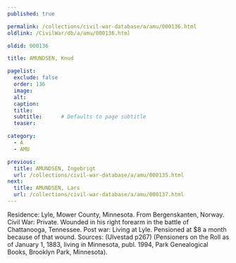 ```yaml
---
published: true

permalink: /collections/civil-war-database/a/amu/000136.html
oldlink: /CivilWar/db/a/amu/000136.html

oldid: 000136

title: AMUNDSEN, Knud

pagelist:
  exclude: false
  order: 136
  image: 
  alt:
  caption:
  title:
  subtitle:      # Defaults to page subtitle
  teaser:

category: 
  - A 
  - AMU

previous:
  title: AMUNDSEN, Ingebrigt
  url: /collections/civil-war-database/a/amu/000135.html  
next:
  title: AMUNDSEN, Lars
  url: /collections/civil-war-database/a/amu/000137.html   
---
```

Residence: Lyle, Mower County, Minnesota. From Bergenskanten, Norway. Civil War: Private. Wounded in his right forearm in the battle of Chattanooga, Tennessee. Post war: Living at Lyle. Pensioned at $8 a month because of that wound. Sources: (Ulvestad p267) (Pensioners on the Roll as of January 1, 1883, living in Minnesota, publ. 1994, Park Genealogical Books, Brooklyn Park, Minnesota).